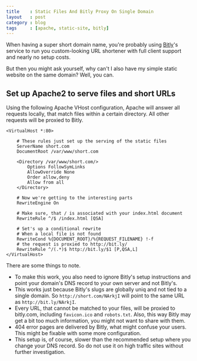 ```yaml
---
title    : Static Files And Bitly Proxy On Single Domain
layout   : post
category : blog
tags     : [apache, static-site, bitly]
---
```


When having a super short domain name, you're probably using
[Bitly](http://bitly.com)'s service to run you custom-looking URL shortener with
full client support and nearly no setup costs.

But then you might ask yourself, why can't I also have my simple static website
on the same domain? Well, you can.

## Set up Apache2 to serve files and short URLs

Using the following Apache VHost configuration, Apache will answer all
requests locally, that match files within a certain directory. All other
requests will be proxied to Bitly.

    <VirtualHost *:80>

        # These rules just set up the serving of the static files
        ServerName short.com
        DocumentRoot /var/www/short.com

        <Directory /var/www/short.com/>
            Options FollowSymLinks
            AllowOverride None
            Order allow,deny
            Allow from all
        </Directory>

        # Now we're getting to the interesting parts
        RewriteEngine On

        # Make sure, that / is associated with your index.html document
        RewriteRule ^/$ /index.html [QSA]

        # Set's up a conditional rewrite
        # When a local file is not found
        RewriteCond %{DOCUMENT_ROOT}/%{REQUEST_FILENAME} !-f
        # the request is proxied to http://bit.ly/
        RewriteRule ^/(.*)$ http://bit.ly/$1 [P,QSA,L]
    </VirtualHost>

There are some things to note.

* To make this work, you also need to ignore Bitly's setup instructions and
  point your domain's DNS record to your own server and not Bitly's.
* This works just because Bitly's slugs are globally uniq and not tied to a
  single domain. So `http://short.com/NArkjI` will point to the same URL as
  `http://bit.ly/NArkjI`.
* Every URL, that cannot be matched to your files, will be proxied to bitly.com,
  including `favicon.ico` and `robots.txt`. Also, this way Bitly may get a bit
  too much information, you might not want to share with them.
* 404 error pages are delivered by Bitly, what might confuse your users. This
  might be fixable with some more configuration.
* This setup is, of course, slower than the recommended setup where you change
  your DNS record. So do not use it on high traffic sites without further
  investigation.
